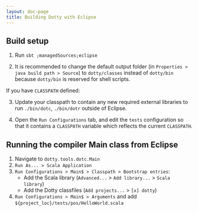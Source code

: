 ```yaml
---
layout: doc-page
title: Building Dotty with Eclipse
---
```


Build setup
-----------

1. Run `sbt ;managedSources;eclipse`

2. It is recommended to change the default output folder (in `Properties > java
   build path > Source`) to `dotty/classes` instead of `dotty/bin` because
   `dotty/bin` is reserved for shell scripts.

If you have `CLASSPATH` defined:

3. Update your classpath to contain any new required external libraries to run
   `./bin/dotc`, `./bin/dotr` outside of Eclipse.

4. Open the `Run Configurations` tab, and edit the `tests` configuration so
   that it contains a `CLASSPATH` variable which reflects the current
   `CLASSPATH`.

Running the compiler Main class from Eclipse
--------------------------------------------
1. Navigate to `dotty.tools.dotc.Main`
2. `Run As... > Scala Application`
3. `Run Configurations > Main$ > Classpath > Bootstrap entries`:
   - Add the Scala library (`Advanced...` > `Add library...` > `Scala library`)
   - Add the Dotty classfiles (`Add projects...` > `[x] dotty`)
4. `Run Configurations > Main$ > Arguments` and add
   `${project_loc}/tests/pos/HelloWorld.scala`
